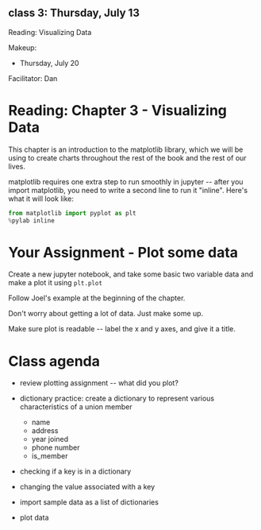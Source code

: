 ## class 3: Thursday, July 13
Reading: Visualizing Data

Makeup:
* Thursday, July 20

Facilitator: Dan

# Reading: Chapter 3 - Visualizing Data

This chapter is an introduction to the matplotlib library, which we will be using to create charts throughout the rest of the book and the rest of our lives. 

matplotlib requires one extra step to run smoothly in jupyter -- after you import matplotlib, you need to write a second line to run it "inline". Here's what it will look like:

```python
from matplotlib import pyplot as plt
%pylab inline
```

# Your Assignment - Plot some data

Create a new jupyter notebook, and take some basic two variable data and make a plot it using ```plt.plot```

Follow Joel's example at the beginning of the chapter. 

Don't worry about getting a lot of data. Just make some up. 

Make sure plot is readable -- label the x and y axes, and give it a title. 

# Class agenda

* review plotting assignment -- what did you plot? 

* dictionary practice: create a dictionary to represent various characteristics of a union member
    * name
    * address
    * year joined
    * phone number
    * is_member

* checking if a key is in a dictionary

* changing the value associated with a key

* import sample data as a list of dictionaries 

* plot data
